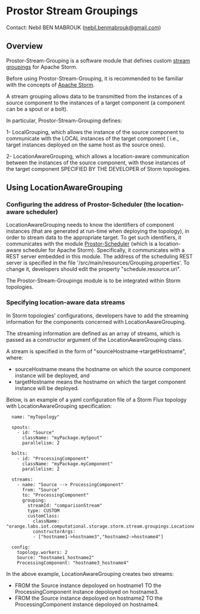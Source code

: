 # Prostor Stream Groupings

Contact: Nebil BEN MABROUK (nebil.benmabrouk@gmail.com)

## Overview
Prostor-Stream-Grouping is a software module that defines custom [stream groupings](http://storm.apache.org/releases/current/Concepts.html) for Apache Storm. 

Before using Prostor-Stream-Grouping, it is recommended to be familiar with the concepts of [Apache Storm](http://storm.apache.org/).

A stream grouping allows data to be transmitted from the instances of a source component to the instances of a target component (a component can be a spout or a bolt).

In particular, Prostor-Stream-Grouping defines:

1-  LocalGrouping, which allows the instance of the source component to communicate with the LOCAL instances of the target component ( i.e., target instances deployed on the same host as the source ones).

2-  LocationAwareGrouping, which allows a location-aware communication between the instances of the source component, with those instances of the target component SPECIFIED BY THE DEVELOPER of Storm topologies. 


## Using LocationAwareGrouping 

### Configuring the address of Prostor-Scheduler (the location-aware scheduler)
LocationAwareGrouping needs to know the identifiers of component instances (that are generated at run-time when deploying the topology), in order to stream data to the appropriate target.
To get such identifiers, it communicates with the module [Prostor-Scheduler](https://github.com/nebil-ben-mabrouk/Prostor-Scheduler) (which is a location-aware scheduler for Apache Storm). Specifically, it communicates with a REST server embedded in this module. The address of the scheduling REST server is specified in the file '/src/main/resources/Grouping.properties'. To change it, developers should edit the property "schedule.resource.uri".

The Prostor-Stream-Groupings module is to be integrated within Storm topologies.

### Specifying location-aware data streams
In Storm topologies' configurations, developers have to add the streaming information for the components concerned with LocationAwareGrouping. 

The streaming information are defined as an array of streams, which is passed as a constructor argument of the LocationAwareGrouping class. 

A stream is specified in the form of "sourceHostname->targetHostname", where:
 - sourceHostname means the hostname on which the source component instance will be deployed, and
 - targetHostname means the hostname on which the target component instance will be deployed.


Below, is an example of a yaml configuration file of a Storm Flux topology with LocationAwareGrouping specification:

```
  name: "myTopology"

  spouts:
    - id: "Source"
      className: "myPackage.mySpout"
      parallelism: 2

  bolts:
    - id: "ProcessingComponent"
      className: "myPackage.myComponent"
      parallelism: 2
    
  streams:
    - name: "Source --> ProcessingComponent"
      from: "Source"
      to: "ProcessingComponent"
      grouping: 
        streamId: "comparisonStream"
        type: CUSTOM
        customClass:
          className: "orange.labs.iot.computational.storage.storm.stream.groupings.LocationAwareGrouping"
          constructorArgs:
          - ["hostname1->hostname3","hostname2->hostname4"]
        
  config:
    topology.workers: 2
    Source: "hostname1_hostname2"
    ProcessingComponent: "hostname3_hostname4"
```

In the above example, LocationAwareGrouping creates two streams:

- FROM the Source instance depoloyed on hostname1 TO the ProcessingComponent instance depoloyed on hostname3.
- FROM the Source instance depoloyed on hostname2 TO the ProcessingComponent instance depoloyed on hostname4.


